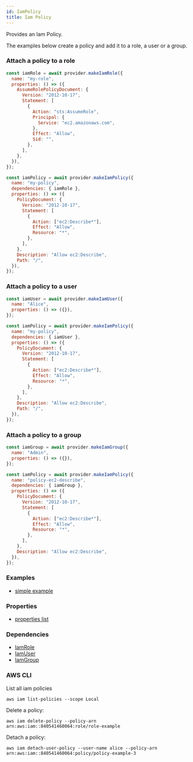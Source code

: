 ```yaml
---
id: IamPolicy
title: Iam Policy
---
```


Provides an Iam Policy.

The examples below create a policy and add it to a role, a user or a group.

### Attach a policy to a role

```js
const iamRole = await provider.makeIamRole({
  name: "my-role",
  properties: () => ({
    AssumeRolePolicyDocument: {
      Version: "2012-10-17",
      Statement: [
        {
          Action: "sts:AssumeRole",
          Principal: {
            Service: "ec2.amazonaws.com",
          },
          Effect: "Allow",
          Sid: "",
        },
      ],
    },
  }),
});

const iamPolicy = await provider.makeIamPolicy({
  name: "my-policy",
  dependencies: { iamRole },
  properties: () => ({
    PolicyDocument: {
      Version: "2012-10-17",
      Statement: [
        {
          Action: ["ec2:Describe*"],
          Effect: "Allow",
          Resource: "*",
        },
      ],
    },
    Description: "Allow ec2:Describe",
    Path: "/",
  }),
});
```

### Attach a policy to a user

```js
const iamUser = await provider.makeIamUser({
  name: "Alice",
  properties: () => ({}),
});

const iamPolicy = await provider.makeIamPolicy({
  name: "my-policy",
  dependencies: { iamUser },
  properties: () => ({
    PolicyDocument: {
      Version: "2012-10-17",
      Statement: [
        {
          Action: ["ec2:Describe*"],
          Effect: "Allow",
          Resource: "*",
        },
      ],
    },
    Description: "Allow ec2:Describe",
    Path: "/",
  }),
});
```

### Attach a policy to a group

```js
const iamGroup = await provider.makeIamGroup({
  name: "Admin",
  properties: () => ({}),
});

const iamPolicy = await provider.makeIamPolicy({
  name: "policy-ec2-describe",
  dependencies: { iamGroup },
  properties: () => ({
    PolicyDocument: {
      Version: "2012-10-17",
      Statement: [
        {
          Action: ["ec2:Describe*"],
          Effect: "Allow",
          Resource: "*",
        },
      ],
    },
    Description: "Allow ec2:Describe",
  }),
});
```

### Examples

- [simple example](https://github.com/grucloud/grucloud/blob/main/examples/aws/iam/iac.js)

### Properties

- [properties list](https://docs.aws.amazon.com/AWSJavaScriptSDK/latest/AWS/IAM.html#createPolicy-property)

### Dependencies

- [IamRole](./IamRole)
- [IamUser](./IamUser)
- [IamGroup](./IamGroup)

### AWS CLI

List all iam policies

```
aws iam list-policies --scope Local
```

Delete a policy:

```
aws iam delete-policy --policy-arn arn:aws:iam::840541460064:role/role-example

```

Detach a policy:

```
aws iam detach-user-policy --user-name alice --policy-arn arn:aws:iam::840541460064:policy/policy-example-3
```
